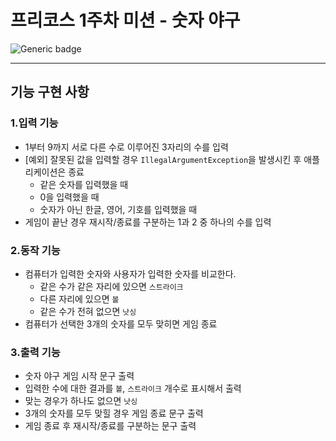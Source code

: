 # 프리코스 1주차 미션 - 숫자 야구


![Generic badge](https://img.shields.io/badge/precourse-week1-green.svg)

---

## 기능 구현 사항


### 1.입력 기능

- 1부터 9까지 서로 다른 수로 이루어진 3자리의 수를 입력
- [예외] 잘못된 값을 입력할 경우 `IllegalArgumentException`을 발생시킨 후 애플리케이션은 종료
  - 같은 숫자를 입력했을 때
  - 0을 입력했을 때
  - 숫자가 아닌 한글, 영어, 기호를 입력했을 때
- 게임이 끝난 경우 재시작/종료를 구분하는 1과 2 중 하나의 수를 입력

### 2.동작 기능

- 컴퓨터가 입력한 숫자와 사용자가 입력한 숫자를 비교한다.
  - 같은 수가 같은 자리에 있으면 `스트라이크`
  - 다른 자리에 있으면 `볼`
  - 같은 수가 전혀 없으면 `낫싱`
- 컴퓨터가 선택한 3개의 숫자를 모두 맞히면 게임 종료

### 3.출력 기능

- 숫자 야구 게임 시작 문구 출력
- 입력한 수에 대한 결과를 `볼`, `스트라이크` 개수로 표시해서 출력
- 맞는 경우가 하나도 없으면 `낫싱`
- 3개의 숫자를 모두 맞힐 경우 게임 종료 문구 출력
- 게임 종료 후 재시작/종료를 구분하는 문구 출력
